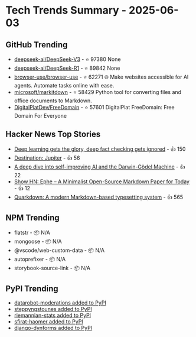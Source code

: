 # Tech Trends Summary - 2025-06-03

## GitHub Trending
- [deepseek-ai/DeepSeek-V3](https://github.com/deepseek-ai/DeepSeek-V3) - ⭐ 97380
  None
- [deepseek-ai/DeepSeek-R1](https://github.com/deepseek-ai/DeepSeek-R1) - ⭐ 89842
  None
- [browser-use/browser-use](https://github.com/browser-use/browser-use) - ⭐ 62271
  🌐 Make websites accessible for AI agents. Automate tasks online with ease.
- [microsoft/markitdown](https://github.com/microsoft/markitdown) - ⭐ 58429
  Python tool for converting files and office documents to Markdown.
- [DigitalPlatDev/FreeDomain](https://github.com/DigitalPlatDev/FreeDomain) - ⭐ 57601
  DigitalPlat FreeDomain: Free Domain For Everyone

## Hacker News Top Stories
- [Deep learning gets the glory, deep fact checking gets ignored](https://rachel.fast.ai/posts/2025-06-04-enzyme-ml-fails/index.html) - 👍 150
- [Destination: Jupiter](https://clarkesworldmagazine.com/liptak_06_25/) - 👍 56
- [A deep dive into self-improving AI and the Darwin-Gödel Machine](https://richardcsuwandi.github.io/blog/2025/dgm/) - 👍 22
- [Show HN: Ephe – A Minimalist Open-Source Markdown Paper for Today](https://github.com/unvalley/ephe) - 👍 12
- [Quarkdown: A modern Markdown-based typesetting system](https://github.com/iamgio/quarkdown) - 👍 565

## NPM Trending
- flatstr - 📦 N/A
- mongoose - 📦 N/A
- @vscode/web-custom-data - 📦 N/A
- autoprefixer - 📦 N/A
- storybook-source-link - 📦 N/A

## PyPI Trending
- [datarobot-moderations added to PyPI](https://pypi.org/project/datarobot-moderations/)
- [steppyngstounes added to PyPI](https://pypi.org/project/steppyngstounes/)
- [riemannian-stats added to PyPI](https://pypi.org/project/riemannian-stats/)
- [sfirat-haomer added to PyPI](https://pypi.org/project/sfirat-haomer/)
- [django-dynforms added to PyPI](https://pypi.org/project/django-dynforms/)
